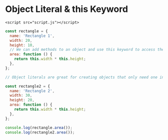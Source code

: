 <!DOCTYPE html>
<html lang="en">
  <head>
    <meta charset="UTF-8" />
    <meta http-equiv="X-UA-Compatible" content="IE=edge" />
    <meta name="viewport" content="width=device-width, initial-scale=1.0" />
    <title>Object Literal & this Keyword</title>
  </head>
  <body>
    <h1>Object Literal & this Keyword</h1>

    <script src="script.js"></script>
  </body>
</html>

```js
const rectangle = {
  name: 'Rectangle 1',
  width: 20,
  height: 10,
  // We can add methods to an object and use this keyword to access the properties of the object
  area: function () {
    return this.width * this.height;
  },
};

// Object literals are great for creating objects that only need one instance. If we needed two Rectangles, we would have to create two objects

const rectangle2 = {
  name: 'Rectangle 2',
  width: 30,
  height: 20,
  area: function () {
    return this.width * this.height;
  },
};

console.log(rectangle.area());
console.log(rectangle2.area());
